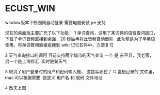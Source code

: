 # ECUST_WIN

window版本下校园网自动登录
需要电脑安装 jre 支持

现在的桌面版主要扩充了以下功能：
1 单词查询，调用了某词典的语音查词接口，下载了单词音频直接到桌面，20 秒后再将此音频自动删除
   此功能是为了学英语使用。将单词音频直接拖拽到 anki 记忆软件中，方便复习
   
2 天气查询接口的调用 目前支持两个城市的天气查询 一个 是 东平县，我老家，另一个是上海徐汇
  实时更新天气
  
3 取消了用户登录时的用户和密码输入框， 直接写死在了 C 盘根目录的 文件里，mac 可以根据需要
  自定义 用户名 和 密码 文件地址

4 改天上图
